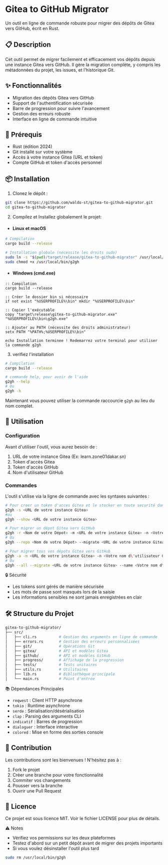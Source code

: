 # Gitea to GitHub Migrator

Un outil en ligne de commande robuste pour migrer des dépôts de Gitea vers GitHub, écrit en Rust.

## 📋 Description

Cet outil permet de migrer facilement et efficacement vos dépôts depuis une instance Gitea vers GitHub. Il gère la migration complète, y compris les métadonnées du projet, les issues, et l'historique Git.

## ✨ Fonctionnalités

- Migration des dépôts Gitea vers GitHub
- Support de l'authentification sécurisée
- Barre de progression pour suivre l'avancement
- Gestion des erreurs robuste
- Interface en ligne de commande intuitive

## 🔧 Prérequis

- Rust (édition 2024)
- Git installé sur votre système
- Accès à votre instance Gitea (URL et token)
- Compte GitHub et token d'accès personnel

## 📦 Installation

1. Clonez le dépôt :
```bash
git clone https://github.com/waldo-st/gitea-to-github-migrator.git
cd gitea-to-github-migrator
```
2. Compilez et Installez globalement le projet:

- #### Linux et macOS
```bash
# Compilation
cargo build --release

# Installation globale (nécessite les droits sudo)
sudo ln -s "$(pwd)/target/release/gitea-to-github-migrator" /usr/local/bin/g2gh
sudo chmod +x /usr/local/bin/g2gh
```

- #### Windows (cmd.exe)
```batch
:: Compilation
cargo build --release

:: Créer le dossier bin si nécessaire
if not exist "%USERPROFILE%\bin" mkdir "%USERPROFILE%\bin"

:: Copier l'exécutable
copy "target\release\gitea-to-github-migrator.exe" "%USERPROFILE%\bin\g2gh.exe"

:: Ajouter au PATH (nécessite des droits administrateur)
setx PATH "%PATH%;%USERPROFILE%\bin"

echo Installation terminee ! Redemarrez votre terminal pour utiliser la commande g2gh
```

3. verifiez l'installation
```bash
# Compilation
cargo build --release

# commande help, pour avoir de l'aide
g2gh --help
# Ou
g2gh -h
```
Maintenant vous pouvez utiliser la commande raccourcie `g2gh` au lieu du nom complet.

## 🚀 Utilisation

### Configuration

Avant d'utiliser l'outil, vous aurez besoin de :

1. URL de votre instance Gitea (Ex: learn.zone01dakar.sn)
2. Token d'accès Gitea
3. Token d'accès GitHub
4. Nom d'utilisateur GitHub

### Commandes

L'outil s'utilise via la ligne de commande avec les syntaxes suivantes :
```bash
# Pour creer un token d'acces Gitea et le stocker en toute securité dans un dossier .gitea
g2gh -s <URL de votre instance Gitea>
#ou
g2gh --show <URL de votre instance Gitea>

# Pour migrer un dépot Gitea vers GitHub
g2gh -r <Nom de votre Dépot> -m <URL de votre instance Gitea> -n <Votre nom d\'utilisateur Gitea>
# Ou
g2gh --repo <Nom de votre Dépot> --migrate <URL de votre instance Gitea> --name <Votre nom d\'utilisateur Gitea>

# Pour migrer tous vos dépots Gitea vers GitHub
g2gh -a -m <URL de votre instance Gitea> -n <Votre nom d\'utilisateur Gitea>
# Ou
g2gh --all --migrate <URL de votre instance Gitea> --name <Votre nom d\'utilisateur Gitea>
```

🔒 Sécurité
- Les tokens sont gérés de manière sécurisée
- Les mots de passe sont masqués lors de la saisie
- Les informations sensibles ne sont jamais enregistrées en clair

## 🛠 Structure du Projet
```bash
gitea-to-github-migrator/
├── src/
│   ├── cli.rs          # Gestion des arguments en ligne de commande
│   ├── errors.rs       # Gestion des erreurs personnalisées
│   ├── git/            # Opérations Git
│   ├── gitea/          # API et modèles Gitea
│   ├── github/         # API et modèles GitHub
│   ├── progress/       # Affichage de la progression
│   ├── tests/          # Tests unitaires
│   ├── utils.rs        # Utilitaires
│   ├── lib.rs          # Bibliothèque principale
│   └── main.rs         # Point d'entrée
```
📚 Dépendances Principales

- `reqwest` : Client HTTP asynchrone
- `tokio` : Runtime asynchrone
- `serde` : Sérialisation/désérialisation
- `clap` : Parsing des arguments CLI
- `indicatif` : Barres de progression
- `dialoguer` : Interface interactive
- `colored` : Mise en forme des sorties console

## 🤝 Contribution

Les contributions sont les bienvenues ! N'hésitez pas à :
1. Fork le projet
2. Créer une branche pour votre fonctionnalité
3. Commiter vos changements
4. Pousser vers la branche
5. Ouvrir une Pull Request

## 📝 Licence

Ce projet est sous licence MIT. Voir le fichier LICENSE pour plus de détails.

⚠️ Notes

- Vérifiez vos permissions sur les deux plateformes
- Testez d'abord sur un petit dépôt avant de migrer des projets importants
- Si vous voulez désinstaller l'outil plus tard
```bash
sudo rm /usr/local/bin/g2gh
```
